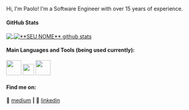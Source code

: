 Hi, I'm Paolo! 
I'm a Software Engineer with over 15 years of experience.

#### **GitHub Stats**

<a href="https://github.com/paoloposso">
  <img align="center" src="https://github-readme-stats.vercel.app/api/top-langs/?username=paoloposso&theme=dracula&hide_langs_below=1" />
</a>

<a href="https://github.com/paoloposso">
 <img align="center" src="https://github-readme-stats.vercel.app/api?username=paoloposso&show_icons=true&theme=dracula&line_height=27" alt="**SEU NOME** github stats"/>
</a>

[medium]: https://pvictorsys.medium.com
[linkedin]: https://www.linkedin.com/in/paolo-posso/?locale=en_US

#### **Main Languages and Tools (being used currently):**

<code><img height="40" src="https://growiz.com.br/wp-content/uploads/2020/08/kisspng-c-programming-language-logo-microsoft-visual-stud-atlas-portfolio-5b899192d7c600.1628571115357423548838.png"></code>
<code><img height="30" src="https://upload.wikimedia.org/wikipedia/commons/thumb/0/05/Go_Logo_Blue.svg/1200px-Go_Logo_Blue.svg.png"></code>
<code><img height="40" src="https://logos-world.net/wp-content/uploads/2021/08/Amazon-Web-Services-AWS-Logo.png"></code>

#### **Find me on:**

🏡 [medium][medium] **|** 
👔 [linkedin][linkedin]

